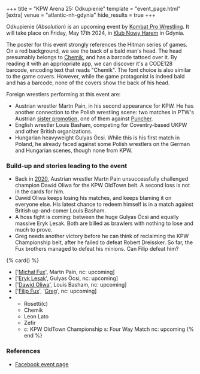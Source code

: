 +++
title = "KPW Arena 25: Odkupienie"
template = "event_page.html"
[extra]
venue = "atlantic-nh-gdynia"
hide_results = true
+++

Odkupienie (_Absolution_) is an upcoming event by [Kombat Pro Wrestling](@/o/kpw.md). It will take place on Friday, May 17th 2024, in [Klub Nowy Harem](@/v/atlantic-nh-gdynia.md) in Gdynia.

The poster for this event strongly references the Hitman series of games. On a red background, we see the back of a bald man's head. The head presumably belongs to [Chemik](@/w/chemik.md), and has a barcode tattoed over it. By reading it with an appriopriate app, we can discover it's a CODE128 barcode, encoding text that reads "Chemik". The font choice is also similar to the game covers. However, while the game protagonist is indeed bald and has a barcode, none of the covers show the back of his head.

Foreign wrestlers performing at this event are:

* Austrian wrestler Martn Pain, in his second appearance for KPW. He has another connection to the Polish wrestling scene: two matches in PTW's Austrian [sister promotion](@/o/ptw.md#expansion-into-austria), one of them against [Puncher](@/w/puncher.md).
* English wrestler Louis Basham, competing for Coventry-based UKPW and other British organizations.
* Hungarian heavyweight Gulyas Öcsi. While this is his first match in Poland, he already faced against some Polish wrestlers on the German and Hungarian scenes, though none from KPW.

### Build-up and stories leading to the event

* Back in [2020](@/e/kpw/2020-02-01-kpw-arena-16-polowanie.md), Austrian wrestler Martn Pain unsuccessfully challenged champion Dawid Oliwa for the KPW OldTown belt. A second loss is not in the cards for him.
* Dawid Oliwa keeps losing his matches, and keeps blaming it on everyone else. His latest chance to redeem himself is in a match against British up-and-comer Louis Basham.
* A hoss fight is coming: between the huge Gulyas Öcsi and equally massive Eryk Lesak. Both are billed as brawlers with nothing to lose and much to prove.
* Greg needs another victory before he can think of reclaiming the KPW Championship belt, after he failed to defeat Robert Dreissker. So far, the Fux brothers managed to defeat his minions. Can Filip defeat him?

{% card() %}
- ['[Michał Fux](@/w/michal-fux.md)', Martn Pain, nc: upcoming]
- ['[Eryk Lesak](@/w/eryk-lesak.md)', Gulyas Öcsi, nc: upcoming]
- ['[Dawid Oliwa](@/w/dawid-oliwa.md)', Louis Basham, nc: upcoming]
- ['[Filip Fux](@/w/filip-fux.md)', '[Greg](@/w/greg.md)', nc: upcoming]
- - Rosetti(c)
  - Chemik
  - Leon Lato
  - Zefir
  - c: KPW OldTown Championship
    s: Four Way Match
    nc: upcoming
{% end %}

### References

* [Facebook event page](https://www.facebook.com/events/755462466329460)
